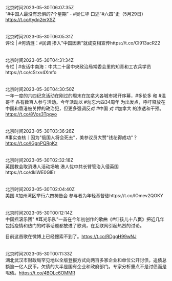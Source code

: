 北京时间2023-05-30T06:07:35Z<br>“#中国人最没有恐惧的7个星期” - #吴仁华 口述“#六四”史（5月29日）https://t.co/tydq2erXSZ<br><br><br>北京时间2023-05-30T06:05:31Z<br>评论 | #何清涟：#民调 掺入"中国因素"就成变相宣传https://t.co/CI913acRZ2<br><br><br>北京时间2023-05-30T04:31:34Z<br>专栏 | #夜话中南海：中共二十届中央政治局常委会里的知青和工农兵学员https://t.co/cSrxv4Xmfo<br><br><br>北京时间2023-05-30T04:30:50Z<br>一年一度的六四纪念活动在刚过的周末在加拿大各城市揭开序幕，#多伦多 和 #温哥华 各有数百人参与活动。今年活动以 #勿忘六四34周年 为出发点，呼吁释放在中国和香港被关押的政治犯，但更多强调反对 #中国 对 #加拿大 的渗透和干预。https://t.co/8Vos3Tpqyo<br><br><br>北京时间2023-05-30T03:36:26Z<br>#事实查核｜因为"俄国人将会死去"，美参议员大赞"钱花得成功"？https://t.co/lGgnPQRpKz<br><br><br>北京时间2023-05-30T02:32:18Z<br>英国教会取消港人活动场地 港人忧中共长臂管治入侵英国https://t.co/dkIWE0GlEr<br><br><br>北京时间2023-05-30T02:04:40Z<br>美国 #加州湾区举行六四祷告会 参与者为年轻基督徒https://t.co/lOmev2QOKY<br><br><br>北京时间2023-05-30T00:12:14Z<br>中国摇滚乐团" #耳光乐队"一首在今年初创作的歌曲《#红孩儿十八赢》把近几年包括疫情和热门的时事话题都放进了歌词，在互联网引起热烈的讨论。

目前这首歌在微博上已经搜索不到了。https://t.co/RDggH99wNJ<br><br><br>北京时间2023-05-30T00:11:33Z<br>湖北武汉市财政局罕见地以全版登报方式向两百多家企业和单位公开讨债，追债总额逾一亿人民币，欠债的大半是国有企业和政府部门。专家分析重点不是讨债而是甩债。https://t.co/4BOLc6OMMR<br><br><br>